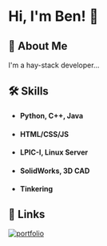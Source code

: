 
# Hi, I'm Ben! 👋

  
## 🚀 About Me
I'm a hay-stack developer...


## 🛠 Skills
+ #### Python, C++, Java
+ #### HTML/CSS/JS
+ #### LPIC-I, Linux Server
+ #### SolidWorks, 3D CAD
+ #### Tinkering

  
## 🔗 Links
[![portfolio](https://img.shields.io/badge/my_portfolio-000?style=for-the-badge&logo=ko-fi&logoColor=white)](https://bennibanni.de/)
